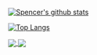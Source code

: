 [![Spencer's github stats](https://github-readme-stats.vercel.app/api?username=SpencerApel&count_private=true&theme=cobalt)](https://github.com/SpencerApel/SpencerApel)

[![Top Langs](https://github-readme-stats.vercel.app/api/top-langs/?username=SpencerApel&layout=compact&theme=cobalt)](https://github.com/SpencerApel/SpencerApel)

<a href="https://github.com/SpencerApel/dotfiles">
  <img align="center" src="https://github-readme-stats.vercel.app/api/pin/?username=SpencerApel&repo=dotfiles&theme=cobalt" />
</a>
<a href="https://github.com/SpencerApel/st">
  <img align="center" src="https://github-readme-stats.vercel.app/api/pin/?username=SpencerApel&repo=mimi&theme=cobalt" />
</a>
